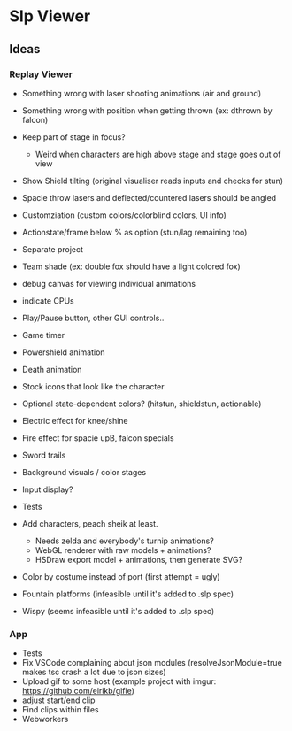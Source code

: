 # Slp Viewer

## Ideas

### Replay Viewer

- Something wrong with laser shooting animations (air and ground)
- Something wrong with position when getting thrown (ex: dthrown by falcon)
- Keep part of stage in focus?
  - Weird when characters are high above stage and stage goes out of view
- Show Shield tilting (original visualiser reads inputs and checks for stun)
- Spacie throw lasers and deflected/countered lasers should be angled
- Customziation (custom colors/colorblind colors, UI info)
- Actionstate/frame below % as option (stun/lag remaining too)
- Separate project
- Team shade (ex: double fox should have a light colored fox)
- debug canvas for viewing individual animations
- indicate CPUs
- Play/Pause button, other GUI controls..
- Game timer
- Powershield animation
- Death animation
- Stock icons that look like the character
- Optional state-dependent colors? (hitstun, shieldstun, actionable)
- Electric effect for knee/shine
- Fire effect for spacie upB, falcon specials
- Sword trails
- Background visuals / color stages
- Input display?
- Tests

- Add characters, peach sheik at least.
  - Needs zelda and everybody's turnip animations?
  - WebGL renderer with raw models + animations?
  - HSDraw export model + animations, then generate SVG?
- Color by costume instead of port (first attempt = ugly)
- Fountain platforms (infeasible until it's added to .slp spec)
- Wispy (seems infeasible until it's added to .slp spec)

### App

- Tests
- Fix VSCode complaining about json modules (resolveJsonModule=true makes
  tsc crash a lot due to json sizes)
- Upload gif to some host (example project with imgur: https://github.com/eirikb/gifie)
- adjust start/end clip
- Find clips within files
- Webworkers
